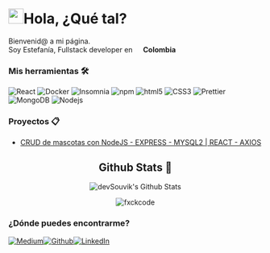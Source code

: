 <h1><img src="https://emojis.slackmojis.com/emojis/images/1531849430/4246/blob-sunglasses.gif?1531849430" width="30"/>Hola, ¿Qué tal?</h1>


<p>Bienvenid@ a mi página.</br>Soy Estefanía, Fullstack developer en <img src="https://cdn-icons-png.flaticon.com/128/197/197575.png" width="13"/> <b>Colombia</b>
<h3>Mis herramientas 🛠️</h3>
<p>
  <img alt="React" src="https://img.shields.io/badge/-React-45b8d8?style=flat-square&logo=react&logoColor=white" />
  <img alt="Docker" src="https://img.shields.io/badge/-Docker-46a2f1?style=flat-square&logo=docker&logoColor=white" />
  <img alt="Insomnia" src="https://img.shields.io/badge/-Insomnia-5849BE?style=flat-square&logo=insomnia&logoColor=white" />
  <img alt="npm" src="https://img.shields.io/badge/-NPM-CB3837?style=flat-square&logo=npm&logoColor=white" />
  <img alt="html5" src="https://img.shields.io/badge/-HTML5-E34F26?style=flat-square&logo=html5&logoColor=white" />
  <img alt="CSS3" src="https://img.shields.io/badge/-CSS-264de4?style=flat-square&logo=css3&logoColor=white" />
  <img alt="Prettier" src="https://img.shields.io/badge/-Prettier-F7B93E?style=flat-square&logo=prettier&logoColor=white" />
  <img alt="MongoDB" src="https://img.shields.io/badge/-MongoDB-13aa52?style=flat-square&logo=mongodb&logoColor=white" />
  <img alt="Nodejs" src="https://img.shields.io/badge/-Nodejs-43853d?style=flat-square&logo=Node.js&logoColor=white" />
</p>
<h3>Proyectos 📋</h3>

<ul>
  <li>
    <a href="https://github.com/estefaniachilito/mascotas">CRUD de mascotas con NodeJS - EXPRESS - MYSQL2 | REACT - AXIOS</a>
  </li>
</ul>


<h2 align="center">Github Stats 🎯</h2>
<p align="center">
    <img align="center"src="https://github-readme-stats.vercel.app/api?username=estefaniachilito&include_all_commits=true&count_private=true&show_icons=true&line_height=20&title_color=7A7ADB&icon_color=2234AE&text_color=D3D3D3&bg_color=0,000000,130F40" alt="devSouvik's Github Stats">
</p>
<p align="center">
  <img align="center" src="https://github-readme-streak-stats.herokuapp.com/?user=estefaniachilito&theme=dark" alt="fxckcode" />
</p>

<h3>¿Dónde puedes encontrarme?</h3>
<p>
<a href="https://www.instagram.com/estefaniachilito/" target="_blank"><img alt="Medium" src="https://img.shields.io/badge/Instagram-%2312100E.svg?&style=for-the-badge&logo=instagram&logoColor=white" /></a><a href="https://github.com/estefaniachilito" target="_blank"><img alt="Github" src="https://img.shields.io/badge/GitHub-%2312100E.svg?&style=for-the-badge&logo=Github&logoColor=white" /></a><a href="https://www.linkedin.com/in/estefan%C3%ADa-chilito-a7ab00226/" target="_blank"><img alt="LinkedIn" src="https://img.shields.io/badge/linkedin-%230077B5.svg?&style=for-the-badge&logo=linkedin&logoColor=white" /></a> 
</p>
